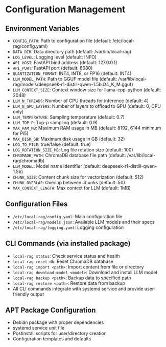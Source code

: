 # Configuration Management

## Environment Variables
- `CONFIG_PATH`: Path to configuration file (default: /etc/local-rag/config.yaml)
- `DATA_DIR`: Data directory path (default: /var/lib/local-rag)
- `LOG_LEVEL`: Logging level (default: INFO)
- `API_HOST`: FastAPI bind address (default: 127.0.0.1)
- `API_PORT`: FastAPI port (default: 8080)
- `QUANTIZATION_FORMAT`: INT4, INT8, or FP16 (default: INT4)
- `LLM_MODEL_PATH`: Path to GGUF model file (default: /var/lib/local-rag/models/deepseek-r1-distill-qwen-1.5b.Q4_K_M.gguf)
- `LLM_CONTEXT_SIZE`: Context window size for llama-cpp-python (default: 2048)
- `LLM_N_THREADS`: Number of CPU threads for inference (default: 4)
- `LLM_N_GPU_LAYERS`: Number of layers to offload to GPU (default: 0, CPU only)
- `LLM_TEMPERATURE`: Sampling temperature (default: 0.7)
- `LLM_TOP_P`: Top-p sampling (default: 0.9)
- `MAX_RAM_MB`: Maximum RAM usage in MB (default: 8192, 6144 minimum for Pi5)
- `MAX_DISK_GB`: Maximum disk usage in GB (default: 32)
- `LOG_TO_FILE`: true/false (default: true)
- `LOG_ROTATION_SIZE_MB`: Log file rotation size (default: 100)
- `CHROMADB_PATH`: ChromaDB database file path (default: /var/lib/local-rag/chromadb)
- `LLM_MODEL`: Model name identifier (default: deepseek-r1-distill-qwen-1.5b)
- `CHUNK_SIZE`: Content chunk size for vectorization (default: 512)
- `CHUNK_OVERLAP`: Overlap between chunks (default: 50)
- `MAX_CONTEXT_LENGTH`: Max context for LLM (default: 1MB)

## Configuration Files
- `/etc/local-rag/config.yaml`: Main configuration file
- `/etc/local-rag/models.json`: Available LLM models and their specs
- `/etc/local-rag/logging.yaml`: Logging configuration

## CLI Commands (via installed package)
- `local-rag status`: Check service status and health
- `local-rag reset-db`: Reset ChromaDB database
- `local-rag import <path>`: Import content from file or directory
- `local-rag download-model <model>`: Download and install LLM model
- `local-rag backup <path>`: Backup data to specified path
- `local-rag restore <path>`: Restore data from backup
- All CLI commands integrate with systemd service and provide user-friendly output

## APT Package Configuration
- Debian package with proper dependencies
- systemd service unit file
- Postinstall scripts for user/directory creation
- Configuration templates and defaults
